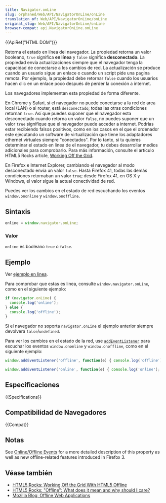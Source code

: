 ```yaml
---
title: Navigator.onLine
slug: orphaned/Web/API/NavigatorOnLine/onLine
translation_of: Web/API/NavigatorOnLine/onLine
original_slug: Web/API/NavigatorOnLine/onLine
browser-compat: api.NavigatorOnLine.onLine
---
```

{{ApiRef("HTML DOM")}}

Retorna el estado en línea del navegador. La propiedad retorna un valor booleano, `true` significa **en línea** y `false` significa **desconectado**. La propiedad envía actualizaciones siempre que el navegador tenga la capacidad de conectarse a los cambios de red. La actualización se produce cuando un usuario sigue un enlace o cuando un script pide una pagina remota. Por ejemplo, la propiedad debe retornar `false` cuando los usuarios hacen clic en un enlace poco después de perder la conexión a internet.

Los navegadores implementan esta propiedad de forma diferente.

En Chrome y Safari, si el navegador no puede conectarse a la red de area local (LAN) o al router, está `desconectado`; todas las otras condiciones retornan `true`. Así que puedes suponer que el navegador esta desconectado cuando retorna un valor `false`, no puedes suponer que un valor `true` signifique que el navegador puede acceder a internet. Podrías estar recibiendo falsos positivos, como en los casos en el que el ordenador este ejecutando un software de virtualización que tiene los adaptadores ethernet virtuales siempre "conectados". Por lo tanto, si tu quieres determinar el estado en linea de el navegador, tu debes desarrollar medios adicionales para comprobarlo. Para más información, consulte el artículo HTML5 Rocks article, [Working Off the Grid](http://www.html5rocks.com/en/mobile/workingoffthegrid.html).

En Firefox e Internet Explorer, cambiando el navegador al modo desconectado envía un valor `false`. Hasta Firefox 41, todas las demás condiciones retornaban un valor `true`; desde Firefox 41, en OS X y Windows, el valor sigue la actual conectividad de red.

Puedes ver los cambios en el estado de red escuchando los eventos `window.ononline` y `window.onoffline`.

## Sintaxis

```js
online = window.navigator.onLine;
```

### Valor

`online` es booleano `true` o `false`.

## Ejemplo

Ver [ejemplo en linea](http://html5-demos.appspot.com/static/navigator.onLine.html).

Para comprobar que estas es linea, consulte `window.navigator.onLine`, como en el siguiente ejemplo:

```js
if (navigator.onLine) {
  console.log('online');
} else {
  console.log('offline');
}
```

Si el navegador no soporta `navigator.onLine` el ejemplo anterior siempre devolvera `false`/`undefined`.

Para ver los cambios en el estado de la red, use [`addEventListener`](/es/docs/Web/API/EventTarget/addEventListener) para escuchar los eventos `window.ononline` y `window.onoffline`, como en el siguiente ejemplo:

```js
window.addEventListener('offline', function(e) { console.log('offline'); });

window.addEventListener('online', function(e) { console.log('online'); });
```

## Especificaciones

{{Specifications}}

## Compatibilidad de Navegadores

{{Compat}}

## Notas

See [Online/Offline Events‎](/es/docs/Online_and_offline_events) for a more detailed description of this property as well as new offline-related features introduced in Firefox 3.

## Véase también

- [HTML5 Rocks: Working Off the Grid With HTML5 Offline](http://www.html5rocks.com/en/mobile/workingoffthegrid.html)
- [HTML5 Rocks: "Offline": What does it mean and why should I care?](http://www.html5rocks.com/en/tutorials/offline/whats-offline/)
- [Mozilla Blog: Offline Web Applications](http://hacks.mozilla.org/2010/01/offline-web-applications/)

